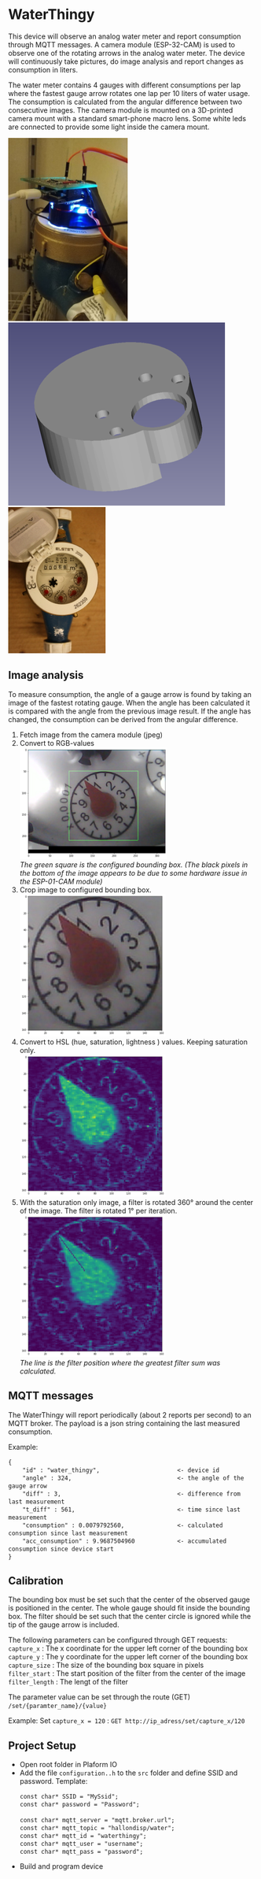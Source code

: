 # WaterThingy

This device will observe an analog water meter and report consumption through MQTT messages. A camera module (ESP-32-CAM) is used to observe one of the rotating arrows in the analog water meter. The device will continuously take pictures, do image analysis and report changes as consumption in liters.

The water meter contains 4 gauges with different consumptions per lap where the fastest gauge arrow rotates one lap per 10 liters of water usage. The consumption is calculated from the angular difference between two consecutive images. The camera module is mounted on a 3D-printed camera mount with a standard smart-phone macro lens. Some white leds are connected to provide some light inside the camera mount.

![setup](images/setup.png) ![mount](images/mount.png) ![water meter](images/vattenmatare.jpeg)

## Image analysis
To measure consumption, the angle of a gauge arrow is found by taking an image of the fastest rotating gauge. When the angle has been calculated it is compared with the angle from the previous image result. If the angle has changed, the consumption can be derived from the angular difference.


1. Fetch image from the camera module (jpeg)
2. Convert to RGB-values  
   ![stage1](images/stage1.png)  
   *The green square is the configured bounding box. (The black pixels in the bottom of the image appears to be due to some hardware issue in the ESP-01-CAM module)*
3. Crop image to configured bounding box.  
   ![stage1](images/stage2.png)
4. Convert to HSL (hue, saturation, lightness ) values. Keeping saturation only.  
   ![stage1](images/stage3.png)
5. With the saturation only image, a filter is rotated 360&deg; around the center of the image. The filter is rotated 1&deg; per iteration.  
   ![](images/stage4.png)  
   *The line is the filter position where the greatest filter sum was calculated.*


## MQTT messages
The WaterThingy will report periodically (about 2 reports per second) to an MQTT broker. The payload is a json string containing the last measured consumption.

Example:
```
{ 
    "id" : "water_thingy",                      <- device id
    "angle" : 324,                              <- the angle of the gauge arrow
    "diff" : 3,                                 <- difference from last measurement 
    "t_diff" : 561,                             <- time since last measurement
    "consumption" : 0.0079792560,               <- calculated consumption since last measurement
    "acc_consumption" : 9.9687504960            <- accumulated consumption since device start
}
```

## Calibration
The bounding box must be set such that the center of the observed gauge is positioned in the center. The whole gauge should fit inside the bounding box. The filter should be set such that the center circle is ignored while the tip of the gauge arrow is included.

The following parameters can be configured through GET requests:
`capture_x` : The x coordinate for the upper left corner of the bounding box  
`capture_y` : The y coordinate for the upper left corner of the bounding box  
`capture_size` : The size of the bounding box square in pixels  
`filter_start` : The start position of the filter from the center of the image  
`filter_length` : The lengt of the filter  

The parameter value can be set through the route (GET) `/set/{paramter_name}/{value}`


Example:
Set `capture_x = 120` : `GET http://ip_adress/set/capture_x/120`

## Project Setup
- Open root folder in Plaform IO
- Add the file `configuration..h` to the `src` folder and define SSID and password.
  Template:
  ```
  const char* SSID = "MySsid";
  const char* password = "Password";

  const char* mqtt_server = "mqtt.broker.url";
  const char* mqtt_topic = "hallondisp/water";
  const char* mqtt_id = "waterthingy";
  const char* mqtt_user = "username";
  const char* mqtt_pass = "password";
  ```
- Build and program device


